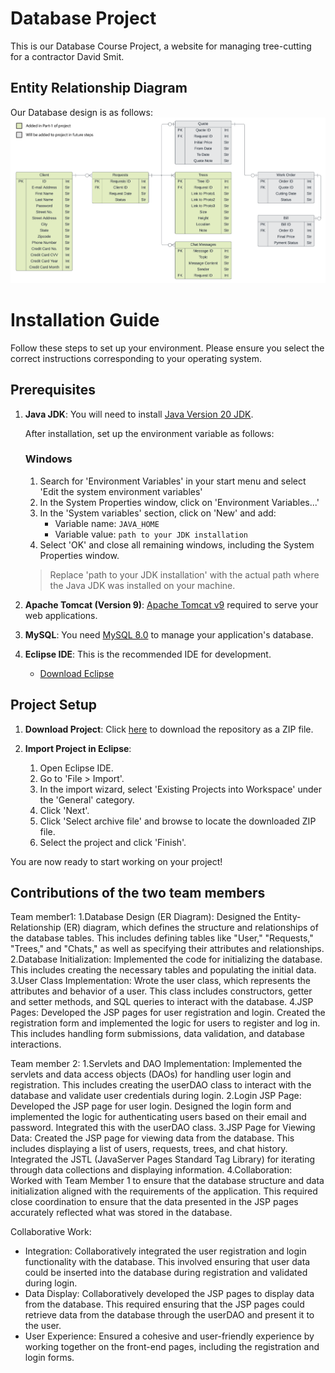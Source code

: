 # Database Project
This is our Database Course Project, a website for managing tree-cutting for a contractor
David Smit.

## Entity Relationship Diagram
Our Database design is as follows:
[![PDF Name](ERD.png)](ERD.pdf)



# Installation Guide

Follow these steps to set up your environment. Please ensure you select the correct instructions corresponding to your operating system.

## Prerequisites

1. **Java JDK**: You will need to install [Java Version 20 JDK](https://www.oracle.com/java/technologies/javase/jdk20-archive-downloads.html).

   After installation, set up the environment variable as follows:

   ### Windows

   1. Search for 'Environment Variables' in your start menu and select 'Edit the system environment variables'
   2. In the System Properties window, click on 'Environment Variables...'
   3. In the 'System variables' section, click on 'New' and add:
      - Variable name: `JAVA_HOME`
      - Variable value: `path to your JDK installation`
   4. Select 'OK' and close all remaining windows, including the System Properties window.

   > Replace 'path to your JDK installation' with the actual path where the Java JDK was installed on your machine.

2. **Apache Tomcat (Version 9)**: [Apache Tomcat v9](https://tomcat.apache.org/download-90.cgi) required to serve your web applications.

3. **MySQL**: You need [MySQL 8.0](https://dev.mysql.com/downloads/mysql/) to manage your application's database.

4. **Eclipse IDE**: This is the recommended IDE for development.

   - [Download Eclipse](https://www.eclipse.org/downloads/)

## Project Setup

1. **Download Project**: Click [here](https://github.com/3eErfan/Database_Project/archive/refs/heads/main.zip) to download the repository as a ZIP file.

2. **Import Project in Eclipse**:

   1. Open Eclipse IDE.
   2. Go to 'File > Import'.
   3. In the import wizard, select 'Existing Projects into Workspace' under the 'General' category.
   4. Click 'Next'.
   5. Click 'Select archive file' and browse to locate the downloaded ZIP file.
   6. Select the project and click 'Finish'.

You are now ready to start working on your project!

## Contributions of the two team members 
Team member1:
1.Database Design (ER Diagram): Designed the Entity-Relationship (ER) diagram, which defines the structure and relationships of the database tables. This includes defining tables like "User," "Requests," "Trees," and "Chats," as well as specifying their attributes and relationships.
2.Database Initialization: Implemented the code for initializing the database. This includes creating the necessary tables and populating the initial data.
3.User Class Implementation: Wrote the user class, which represents the attributes and behavior of a user. This class includes constructors, getter and setter methods, and SQL queries to interact with the database.
4.JSP Pages: Developed the JSP pages for user registration and login. Created the registration form and implemented the logic for users to register and log in. This includes handling form submissions, data validation, and database interactions.

Team member 2:
1.Servlets and DAO Implementation: Implemented the servlets and data access objects (DAOs) for handling user login and registration. This includes creating the userDAO class to interact with the database and validate user credentials during login.
2.Login JSP Page: Developed the JSP page for user login. Designed the login form and implemented the logic for authenticating users based on their email and password. Integrated this with the userDAO class.
3.JSP Page for Viewing Data: Created the JSP page for viewing data from the database. This includes displaying a list of users, requests, trees, and chat history. Integrated the JSTL (JavaServer Pages Standard Tag Library) for iterating through data collections and displaying information.
4.Collaboration: Worked with Team Member 1 to ensure that the database structure and data initialization aligned with the requirements of the application. This required close coordination to ensure that the data presented in the JSP pages accurately reflected what was stored in the database.

Collaborative Work:
- Integration: Collaboratively integrated the user registration and login functionality with the database. This involved ensuring that user data could be inserted into the database during registration and validated during login.
- Data Display: Collaboratively developed the JSP pages to display data from the database. This required ensuring that the JSP pages could retrieve data from the database through the userDAO and present it to the user.
- User Experience: Ensured a cohesive and user-friendly experience by working together on the front-end pages, including the registration and login forms.




